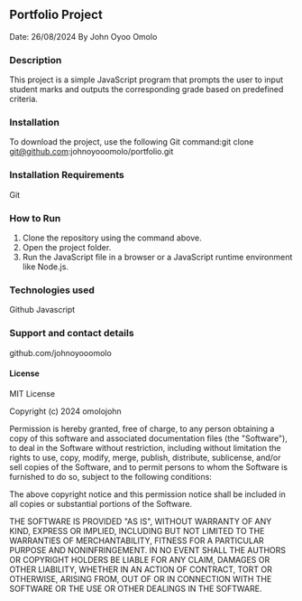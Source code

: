 ## Portfolio Project
Date: 26/08/2024
By John Oyoo Omolo

### Description
This project is a simple JavaScript program that prompts the user to input student marks and outputs the corresponding grade based on predefined criteria.

### Installation
To download the project, use the following Git command:git clone git@github.com:johnoyooomolo/portfolio.git


### Installation Requirements
Git

### How to Run
1. Clone the repository using the command above.
2. Open the project folder.
3. Run the JavaScript file in a browser or a JavaScript runtime environment like Node.js.

### Technologies used
Github 
Javascript

### Support and contact details
github.com/johnoyooomolo

#### License
MIT License

Copyright (c) 2024 omolojohn

Permission is hereby granted, free of charge, to any person obtaining a copy
of this software and associated documentation files (the "Software"), to deal
in the Software without restriction, including without limitation the rights
to use, copy, modify, merge, publish, distribute, sublicense, and/or sell
copies of the Software, and to permit persons to whom the Software is
furnished to do so, subject to the following conditions:

The above copyright notice and this permission notice shall be included in all
copies or substantial portions of the Software.

THE SOFTWARE IS PROVIDED "AS IS", WITHOUT WARRANTY OF ANY KIND, EXPRESS OR
IMPLIED, INCLUDING BUT NOT LIMITED TO THE WARRANTIES OF MERCHANTABILITY,
FITNESS FOR A PARTICULAR PURPOSE AND NONINFRINGEMENT. IN NO EVENT SHALL THE
AUTHORS OR COPYRIGHT HOLDERS BE LIABLE FOR ANY CLAIM, DAMAGES OR OTHER
LIABILITY, WHETHER IN AN ACTION OF CONTRACT, TORT OR OTHERWISE, ARISING FROM,
OUT OF OR IN CONNECTION WITH THE SOFTWARE OR THE USE OR OTHER DEALINGS IN THE
SOFTWARE.